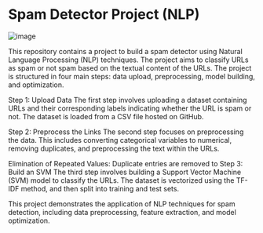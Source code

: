 # Spam Detector Project (NLP)

![image](https://github.com/JLizon/JLL_NLP/assets/141152400/0fcc5071-4138-462b-a466-3b48e6efc4b8)

This repository contains a project to build a spam detector using Natural Language Processing (NLP) techniques. The project aims to classify URLs as spam or not spam based on the textual content of the URLs. The project is structured in four main steps: data upload, preprocessing, model building, and optimization.

Step 1: Upload Data The first step involves uploading a dataset containing URLs and their corresponding labels indicating whether the URL is spam or not. The dataset is loaded from a CSV file hosted on GitHub.

Step 2: Preprocess the Links The second step focuses on preprocessing the data. This includes converting categorical variables to numerical, removing duplicates, and preprocessing the text within the URLs.

Elimination of Repeated Values: Duplicate entries are removed to Step 3: Build an SVM The third step involves building a Support Vector Machine (SVM) model to classify the URLs. The dataset is vectorized using the TF-IDF method, and then split into training and test sets.

This project demonstrates the application of NLP techniques for spam detection, including data preprocessing, feature extraction, and model optimization.
